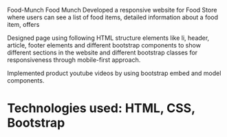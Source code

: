 Food-Munch
Food Munch Developed a responsive website for Food Store where users can see a list of food items, detailed information about a food item, offers

Designed page using following HTML structure elements like li, header, article, footer elements and different bootstrap components to show different sections in the website and different bootstrap classes for responsiveness through mobile-first approach.

Implemented product youtube videos by using bootstrap embed and model components.

# Technologies used: HTML, CSS, Bootstrap
